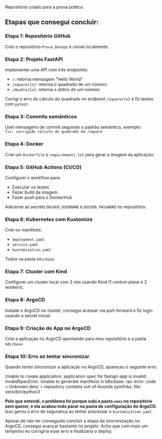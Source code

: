 Repositório criado para a prova prática.

## Etapas que consegui concluir:

### Etapa 1: Repositório GitHub
Criei o repositório `Prova_Devops` e clonei localmente.

### Etapa 2: Projeto FastAPI
Implementei uma API  com três endpoints:
- `/`: retorna mensagem "Hello World"
- `/square/{x}`: retorna o quadrado de um número
- `/double/{x}`: retorna o dobro de um número

Corrigi o erro do cálculo do quadrado no endpoint `/square/{x}` e fiz testes com `pytest`.

### Etapa 3: Commits semânticos
Usei mensagens de commit seguindo o padrão semântico, exemplo:  
`fix: corrigido cálculo do quadrado em /square`

### Etapa 4: Docker
Criei um `Dockerfile` e `requirements.txt` para gerar a imagem da aplicação.

### Etapa 5: GitHub Actions (CI/CD)
Configurei o workflow para:
- Executar os testes
- Fazer build da imagem
- Fazer push para o DockerHub

Adicionei as secrets `DOCKER_USERNAME` e `DOCKER_PASSWORD` no repositório.

### Etapa 6: Kubernetes com Kustomize
Criei os manifests:
- `deployment.yaml`
- `service.yaml`
- `kustomization.yaml`

Todos na pasta `k8s/base`.

### Etapa 7: Cluster com Kind
Configurei um cluster local com 3 nós usando Kind (1 control-plane e 2 workers).

### Etapa 8: ArgoCD
Instalei o ArgoCD no cluster, consegui acessar via port-forward e fiz login usando o secret inicial.

### Etapa 9: Criação do App no ArgoCD
Criei a aplicação no ArgoCD apontando para meu repositório e a pasta `k8s/base`.

### Etapa 10: Erro ao tentar sincronizar
Quando tentei sincronizar a aplicação no ArgoCD, apareceu o seguinte erro:

Unable to create application: application spec for fastapi-app is invalid: InvalidSpecError: Unable to generate manifests in k8s/base: rpc error: code = Unknown desc = repository contains out-of-bounds symlinks. file: venv/bin/python3


**Pelo que entendi, o problema foi porque subi a pasta `venv` no repositório sem querer, e ela acabou indo parar na pasta de configuração do ArgoCD.** Isso gerou o erro de segurança ao tentar processar o `kustomization.yaml`.

Apesar de não ter conseguido concluir a etapa da sincronização no ArgoCD, consegui avançar bastante no projeto. Acho que com mais um tempinho eu corrigiria esse erro e finalizaria o deploy.

